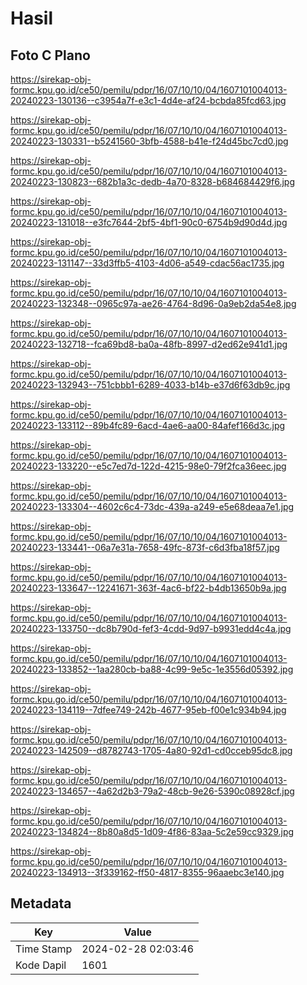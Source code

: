# Hasil

## Foto C Plano

https://sirekap-obj-formc.kpu.go.id/ce50/pemilu/pdpr/16/07/10/10/04/1607101004013-20240223-130136--c3954a7f-e3c1-4d4e-af24-bcbda85fcd63.jpg

https://sirekap-obj-formc.kpu.go.id/ce50/pemilu/pdpr/16/07/10/10/04/1607101004013-20240223-130331--b5241560-3bfb-4588-b41e-f24d45bc7cd0.jpg

https://sirekap-obj-formc.kpu.go.id/ce50/pemilu/pdpr/16/07/10/10/04/1607101004013-20240223-130823--682b1a3c-dedb-4a70-8328-b684684429f6.jpg

https://sirekap-obj-formc.kpu.go.id/ce50/pemilu/pdpr/16/07/10/10/04/1607101004013-20240223-131018--e3fc7644-2bf5-4bf1-90c0-6754b9d90d4d.jpg

https://sirekap-obj-formc.kpu.go.id/ce50/pemilu/pdpr/16/07/10/10/04/1607101004013-20240223-131147--33d3ffb5-4103-4d06-a549-cdac56ac1735.jpg

https://sirekap-obj-formc.kpu.go.id/ce50/pemilu/pdpr/16/07/10/10/04/1607101004013-20240223-132348--0965c97a-ae26-4764-8d96-0a9eb2da54e8.jpg

https://sirekap-obj-formc.kpu.go.id/ce50/pemilu/pdpr/16/07/10/10/04/1607101004013-20240223-132718--fca69bd8-ba0a-48fb-8997-d2ed62e941d1.jpg

https://sirekap-obj-formc.kpu.go.id/ce50/pemilu/pdpr/16/07/10/10/04/1607101004013-20240223-132943--751cbbb1-6289-4033-b14b-e37d6f63db9c.jpg

https://sirekap-obj-formc.kpu.go.id/ce50/pemilu/pdpr/16/07/10/10/04/1607101004013-20240223-133112--89b4fc89-6acd-4ae6-aa00-84afef166d3c.jpg

https://sirekap-obj-formc.kpu.go.id/ce50/pemilu/pdpr/16/07/10/10/04/1607101004013-20240223-133220--e5c7ed7d-122d-4215-98e0-79f2fca36eec.jpg

https://sirekap-obj-formc.kpu.go.id/ce50/pemilu/pdpr/16/07/10/10/04/1607101004013-20240223-133304--4602c6c4-73dc-439a-a249-e5e68deaa7e1.jpg

https://sirekap-obj-formc.kpu.go.id/ce50/pemilu/pdpr/16/07/10/10/04/1607101004013-20240223-133441--06a7e31a-7658-49fc-873f-c6d3fba18f57.jpg

https://sirekap-obj-formc.kpu.go.id/ce50/pemilu/pdpr/16/07/10/10/04/1607101004013-20240223-133647--12241671-363f-4ac6-bf22-b4db13650b9a.jpg

https://sirekap-obj-formc.kpu.go.id/ce50/pemilu/pdpr/16/07/10/10/04/1607101004013-20240223-133750--dc8b790d-fef3-4cdd-9d97-b9931edd4c4a.jpg

https://sirekap-obj-formc.kpu.go.id/ce50/pemilu/pdpr/16/07/10/10/04/1607101004013-20240223-133852--1aa280cb-ba88-4c99-9e5c-1e3556d05392.jpg

https://sirekap-obj-formc.kpu.go.id/ce50/pemilu/pdpr/16/07/10/10/04/1607101004013-20240223-134119--7dfee749-242b-4677-95eb-f00e1c934b94.jpg

https://sirekap-obj-formc.kpu.go.id/ce50/pemilu/pdpr/16/07/10/10/04/1607101004013-20240223-142509--d8782743-1705-4a80-92d1-cd0cceb95dc8.jpg

https://sirekap-obj-formc.kpu.go.id/ce50/pemilu/pdpr/16/07/10/10/04/1607101004013-20240223-134657--4a62d2b3-79a2-48cb-9e26-5390c08928cf.jpg

https://sirekap-obj-formc.kpu.go.id/ce50/pemilu/pdpr/16/07/10/10/04/1607101004013-20240223-134824--8b80a8d5-1d09-4f86-83aa-5c2e59cc9329.jpg

https://sirekap-obj-formc.kpu.go.id/ce50/pemilu/pdpr/16/07/10/10/04/1607101004013-20240223-134913--3f339162-ff50-4817-8355-96aaebc3e140.jpg


## Metadata

| Key        | Value               |
| ---------- | ------------------- |
| Time Stamp | 2024-02-28 02:03:46 |
| Kode Dapil | 1601                |



